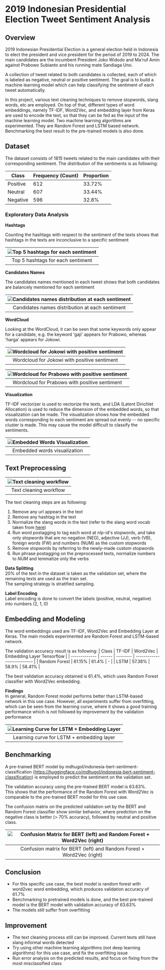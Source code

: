 # 2019 Indonesian Presidential Election Tweet Sentiment Analysis


## Overview

2019 Indonesian Presidential Election is a general election held in Indonesia to elect the president and vice president for the period of 2019 to 2024. The main candidates are the incumbent President Joko Widodo and Ma'ruf Amin against Prabowo Subianto and his running mate Sandiaga Uno.  

A collection of tweet related to both candidates is collected, each of which is labeled as negative, neutral or positive sentiment. The goal is to build a machine learning model which can help classifying the sentiment of each tweet automatically.

In this project, various text cleaning techniques to remove stopwords, slang words, etc are employed. On top of that, different types of word embeddings, namely TF-IDF, Word2Vec, and embedding layer from Keras are used to encode the text, so that they can be fed as the input of the machine learning model.
Two machine learning algortihms are experimented. They are Random Forest and LSTM based network. Benchmarking the best result to the pre-trained models is also done.


## Dataset

The dataset consists of 1815 tweets related to the main candidates with their corresponding sentiment.
The distribution of the sentiments is as following:

| Class      | Frequency (Count) | Proportion |
| ---------- | ----------------- | ---------- |
| Positive   | 612               | 33.72%     |
| Neutral    | 607               | 33.44%     | 
| Negative   | 596               | 32.8%      | 


### Exploratory Data Analysis

**Hashtags**

Counting the hashtags with respect to the sentiment of the texts shows that hashtags in the texts are inconclusive to a specific sentiment

| ![Top 5 hashtags for each sentiment](https://github.com/RobyKoeswojo/Indonesia-AI/blob/sentiment_analysis/Sentiment-Analysis/images/hasthags_exploration.PNG?raw=true) |
|:--:| 
| Top 5 hashtags for each sentiment |


**Candidates Names**  

The candidates names mentioned in each tweet shows that both candidates are balancely mentioned for each sentiment

| ![Candidates names distribution at each sentiment](https://github.com/RobyKoeswojo/Indonesia-AI/blob/sentiment_analysis/Sentiment-Analysis/images/president_names_exploration.PNG?raw=true) |
|:--:| 
| Candidates names distribution at each sentiment |


**WordCloud**

Looking at the WordCloud, it can be seen that some keywords only appear for a candidate, e.g. the keyword 'gaji' appears for Prabowo, whereas 'harga' appears for Jokowi.


| ![Wordcloud for Jokowi with positive sentiment](https://github.com/RobyKoeswojo/Indonesia-AI/blob/sentiment_analysis/Sentiment-Analysis/images/wordcloud_jokowi_positif.png?raw=true) |
|:--:| 
| Wordcloud for Jokowi with positive sentiment |

| ![Wordcloud for Prabowo with positive sentiment](https://github.com/RobyKoeswojo/Indonesia-AI/blob/sentiment_analysis/Sentiment-Analysis/images/wordcloud_prabowo_positif.png?raw=true) |
|:--:| 
| Wordcloud for Prabowo with positive sentiment |


**Visualization**

TF-IDF vectorizer is used to vectorize the texts, and LDA (Latent Dirichlet Allocation) is used to reduce the dimension of the embedded words, so that visualization can be made.
The visualization shows how the embedded words corresponding to each sentiment are spread out evenly -- no specific cluster is made. This may cause the model difficult to classify the sentiments.  

| ![Embedded Words Visualization](https://github.com/RobyKoeswojo/Indonesia-AI/blob/sentiment_analysis/Sentiment-Analysis/images/word_projection.PNG) |
|:--:| 
| Embedded words visualization |


## Text Preprocessing

| ![Text cleaning workflow](https://github.com/RobyKoeswojo/Indonesia-AI/blob/sentiment_analysis/Sentiment-Analysis/images/text_cleaning.PNG) |
|:--:| 
| Text cleaning workflow |


The text cleaning steps are as following:
1. Remove any url appears in the text
2. Remove any hashtag in the text
3. Normalize the slang words in the text (refer to the slang word vocab taken from [here](https://github.com/nasalsabila/kamus-alay/blob/master/colloquial-indonesian-lexicon.csv))
4. Run word postagging to tag each word at nlp-id's stopwords, and take only stopwords that are no negation (NEG), adjective (JJ), verb (VB), foreign words (FW) and numbers (NUM) as the custom stopwords
5. Remove stopwords by referring to the newly-made custom stopwords
6. Run phrase postagging on the preprocessed texts, normalize numbers to *NUM* and lemmatize only the verbs


**Data Splitting**  
20% of the text in the dataset is taken as the validation set, where the remaining texts are used as the train set.  
The sampling strategy is stratified sampling.


**Label Encoding**  
Label encoding is done to convert the labels (positive, neutral, negative) into numbers (2, 1, 0)


## Embedding and Modeling

The word embeddings used are TF-IDF, Word2Vec and Embedding Layer at Keras.
The main models experimented are Random Forest and LSTM-based network.   

The validation accuracy result is as following:
| Class         | TF-IDF | Word2Vec | Embedding Layer Tensorflow |
| ------------- | ------ | -------- | -------------------------- |
| Random Forest | 61.15% |  61.4%   |             -              |
| LSTM          | 57.38% |  58.9%   |          58.41%            |

The best validation accuracy obtained is 61.4%, which uses Random Forest classifier with Word2Vec embedding.


**Findings**  
In general, Random Forest model performs better than LSTM-based network in this use case. 
However, all experiments suffer from overfitting, which can be seen from the learning curve, where it shows a good training performance which is not followed by improvement by the validation performance

   
| ![Learning Curve for LSTM + Embedding Layer](https://github.com/RobyKoeswojo/Indonesia-AI/blob/sentiment_analysis/Sentiment-Analysis/images/lstm_embedding_learning_curve.png?raw=true) |
|:--:| 
| Learning curve for LSTM + embedding layer |


## Benchmarking

A pre-trained BERT model by mdhugol/indonesia-bert-sentiment-classification (https://huggingface.co/mdhugol/indonesia-bert-sentiment-classification) is employed to predict the sentiment on the validation set.

The validation accuracy using the pre-trained BERT model is 63.63%.  
This shows that the performance of the Random Forest with Word2Vec is comparable to the pre-trained BERT model for this use case.

The confusion matrix on the predicted validation set by the BERT and Random Forest classifier show similar behavior, where prediction on the negative class is better (> 70% accuracy), followed by neutral and positive class.

| ![Confusion Matrix for BERT (left) and Random Forest + Word2Vec (right)](https://github.com/RobyKoeswojo/Indonesia-AI/blob/sentiment_analysis/Sentiment-Analysis/images/cm_bert_rfw2v.PNG) |
|:--:| 
| Confusion matrix for BERT (left) and Random Forest + Word2Vec (right) |

## Conclusion
- For this specific use case, the best model is random forest with word2vec word embedding, which produces validation accuracy of 61.7%
- Benchmarking to pretrained models is done, and the best pre-trained model is the BERT model with validation accuracy of 63.63%
- The models still suffer from overfitting

## Improvement
- The text cleaning process still can be improved. Current texts still have slang informal words detected
- Try using other machine learning algorithms (not deep learning algorithms) for this use case, and fix the overfitting issue
- Run error analysis on the predicted results, and focus on fixing from the most misclassified class

